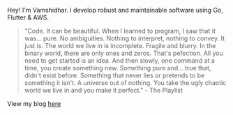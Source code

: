 Hey! I'm Vamshidhar. I develop robust and maintainable software using Go, Flutter & AWS.

>  "Code. It can be beautiful. When I learned to program, I saw that it
            was... pure. No ambiguities. Nothing to interpret, nothing to
            convey. It just is. The world we live in is incomplete. Fragile and
            blurry. In the binary world, there are only ones and zeros. That's
            pefection. All you need to get started is an idea. And then slowly,
            one command at a time, you create something new. Something pure
            and... true that, didn't exist before. Something that never lies or
            pretends to be something it isn't. A universe out of nothing. You
            take the ugly chaotic world we live in and you make it perfect." - The Playlist

View my blog [here](https://devamshi.vercel.app)
